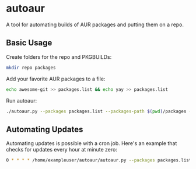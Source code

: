 # autoaur

A tool for automating builds of AUR packages and putting them on a repo.

## Basic Usage

Create folders for the repo and PKGBUILDs:

```sh
mkdir repo packages
```

Add your favorite AUR packages to a file:

```sh
echo awesome-git >> packages.list && echo yay >> packages.list
```

Run autoaur:

```sh
./autoaur.py --packages packages.list --packages-path $(pwd)/packages --output $(pwd)/repo
```

## Automating Updates

Automating updates is possible with a cron job. Here's an example that checks for updates every hour at minute zero:

```sh
0 * * * * /home/exampleuser/autoaur/autoaur.py --packages packages.list --packages-path /home/exampleuser/autoaur/packages --output /home/exampleuser/autoaur/packages/repo
```
